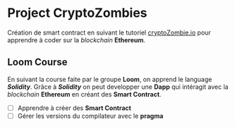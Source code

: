 # Project CryptoZombies

Création de smart contract en suivant le tutoriel [cryptoZombie.io](https://cryptozombies.io/fr) pour apprendre à coder sur la *blockchain* __Ethereum__.

## Loom Course

En suivant la course faite par le groupe __Loom__, on apprend le language __*Solidity*__.
Grâce à __*Solidity*__ on peut developper une __Dapp__ qui intéragit avec la *blockchain* __Ethereum__ en créant des __Smart Contract__.

- [ ] Apprendre à créer des __Smart Contract__
- [ ] Gérer les versions du compilateur avec le __pragma__